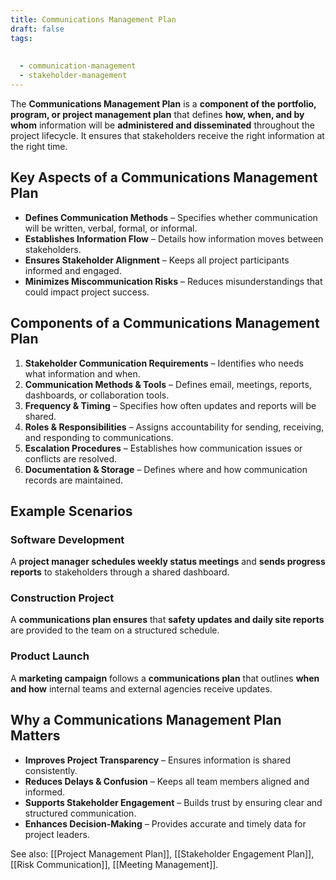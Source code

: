 ```yaml
---
title: Communications Management Plan
draft: false
tags:
  
  
  - communication-management
  - stakeholder-management
---
```


The **Communications Management Plan** is a **component of the portfolio, program, or project management plan** that defines **how, when, and by whom** information will be **administered and disseminated** throughout the project lifecycle. It ensures that stakeholders receive the right information at the right time.

## Key Aspects of a Communications Management Plan
- **Defines Communication Methods** – Specifies whether communication will be written, verbal, formal, or informal.
- **Establishes Information Flow** – Details how information moves between stakeholders.
- **Ensures Stakeholder Alignment** – Keeps all project participants informed and engaged.
- **Minimizes Miscommunication Risks** – Reduces misunderstandings that could impact project success.

## Components of a Communications Management Plan
1. **Stakeholder Communication Requirements** – Identifies who needs what information and when.
2. **Communication Methods & Tools** – Defines email, meetings, reports, dashboards, or collaboration tools.
3. **Frequency & Timing** – Specifies how often updates and reports will be shared.
4. **Roles & Responsibilities** – Assigns accountability for sending, receiving, and responding to communications.
5. **Escalation Procedures** – Establishes how communication issues or conflicts are resolved.
6. **Documentation & Storage** – Defines where and how communication records are maintained.

## Example Scenarios

### **Software Development**
A **project manager schedules weekly status meetings** and **sends progress reports** to stakeholders through a shared dashboard.

### **Construction Project**
A **communications plan ensures** that **safety updates and daily site reports** are provided to the team on a structured schedule.

### **Product Launch**
A **marketing campaign** follows a **communications plan** that outlines **when and how** internal teams and external agencies receive updates.

## Why a Communications Management Plan Matters
- **Improves Project Transparency** – Ensures information is shared consistently.
- **Reduces Delays & Confusion** – Keeps all team members aligned and informed.
- **Supports Stakeholder Engagement** – Builds trust by ensuring clear and structured communication.
- **Enhances Decision-Making** – Provides accurate and timely data for project leaders.

See also: [[Project Management Plan]], [[Stakeholder Engagement Plan]], [[Risk Communication]], [[Meeting Management]].
